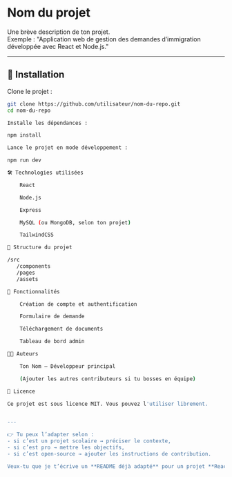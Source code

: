 # Nom du projet

Une brève description de ton projet.  
Exemple : "Application web de gestion des demandes d’immigration développée avec React et Node.js."

---

## 🚀 Installation

Clone le projet :

```bash
git clone https://github.com/utilisateur/nom-du-repo.git
cd nom-du-repo

Installe les dépendances :

npm install

Lance le projet en mode développement :

npm run dev

🛠️ Technologies utilisées

    React

    Node.js

    Express

    MySQL (ou MongoDB, selon ton projet)

    TailwindCSS

📂 Structure du projet

/src
   /components
   /pages
   /assets

📖 Fonctionnalités

    Création de compte et authentification

    Formulaire de demande

    Téléchargement de documents

    Tableau de bord admin

👨‍💻 Auteurs

    Ton Nom – Développeur principal

    (Ajouter les autres contributeurs si tu bosses en équipe)

📜 Licence

Ce projet est sous licence MIT. Vous pouvez l'utiliser librement.


---

👉 Tu peux l’adapter selon :
- si c’est un projet scolaire → préciser le contexte,
- si c’est pro → mettre les objectifs,
- si c’est open-source → ajouter les instructions de contribution.

Veux-tu que je t’écrive un **README déjà adapté** pour un projet **React (frontend) +
```
